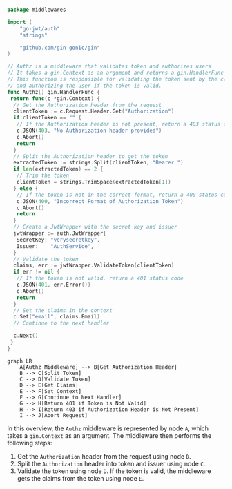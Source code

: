 ```go

package middlewares

import (
	"go-jwt/auth"
	"strings"

	"github.com/gin-gonic/gin"
)

// Authz is a middleware that validates token and authorizes users
// It takes a gin.Context as an argument and returns a gin.HandlerFunc
// This function is responsible for validating the token sent by the client in the Authorization header
// and authorizing the user if the token is valid.
func Authz() gin.HandlerFunc {
 return func(c *gin.Context) {
  // Get the Authorization header from the request
  clientToken := c.Request.Header.Get("Authorization")
  if clientToken == "" {
   // If the Authorization header is not present, return a 403 status code
   c.JSON(403, "No Authorization header provided")
   c.Abort()
   return
  }
  // Split the Authorization header to get the token
  extractedToken := strings.Split(clientToken, "Bearer ")
  if len(extractedToken) == 2 {
   // Trim the token
   clientToken = strings.TrimSpace(extractedToken[1])
  } else {
   // If the token is not in the correct format, return a 400 status code
   c.JSON(400, "Incorrect Format of Authorization Token")
   c.Abort()
   return
  }
  // Create a JwtWrapper with the secret key and issuer
  jwtWrapper := auth.JwtWrapper{
   SecretKey: "verysecretkey",
   Issuer:    "AuthService",
  }
  // Validate the token
  claims, err := jwtWrapper.ValidateToken(clientToken)
  if err != nil {
   // If the token is not valid, return a 401 status code
   c.JSON(401, err.Error())
   c.Abort()
   return
  }
  // Set the claims in the context
  c.Set("email", claims.Email)
  // Continue to the next handler

  c.Next()
 }
}

```


```mermaid
graph LR
    A[Authz Middleware] --> B[Get Authorization Header]
    B --> C[Split Token]
    C --> D[Validate Token]
    D --> E[Get Claims]
    E --> F[Set Context]
    F --> G[Continue to Next Handler]
    G --> H[Return 401 if Token is Not Valid]
    H --> I[Return 403 if Authorization Header is Not Present]
    I --> J[Abort Request]
```
In this overview, the `Authz` middleware is represented by node `A`, which takes a `gin.Context` as an argument. The middleware then performs the following steps:
1. Get the `Authorization` header from the request using node `B`.
2. Split the `Authorization` header into token and issuer using node `C`.
3. Validate the token using node `D`. If the token is valid, the middleware gets the claims from the token using node `E`.


